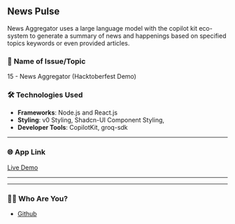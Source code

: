 ## **News Pulse**
News Aggregator uses a large language model with the copilot kit eco-system to generate a summary of news and happenings based on specified topics keywords or even provided articles.

### 📝 **Name of Issue/Topic**

 15 - News Aggregator (Hacktoberfest Demo) 

### 🛠️ **Technologies Used**

- **Frameworks**:  Node.js and React.js
- **Styling**: v0 Styling, Shadcn-UI Component Styling, 
- **Developer Tools**: CopilotKit, groq-sdk

---

### 🌐 **App Link**

[Live Demo](https://news-pulse-new-i2od.vercel.app/)

---

---

### 🙋‍♂️ **Who Are You?**

- [Github](https://github.com/Mayank77maruti)
